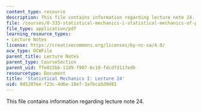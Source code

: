 ```yaml
---
content_type: resource
description: This file contains information regarding lecture note 24.
file: /courses/8-333-statistical-mechanics-i-statistical-mechanics-of-particles-fall-2013/9d5207eef23c4d6e18ef3afbca5d9d81_MIT8_333F13_Lec24.pdf
file_type: application/pdf
learning_resource_types:
- Lecture Notes
license: https://creativecommons.org/licenses/by-nc-sa/4.0/
ocw_type: OCWFile
parent_title: Lecture Notes
parent_type: CourseSection
parent_uid: ffe015bb-11d9-f907-6c10-fdcdfd117edb
resourcetype: Document
title: 'Statistical Mechanics I: Lecture 24'
uid: 9d5207ee-f23c-4d6e-18ef-3afbca5d9d81
---
```

This file contains information regarding lecture note 24.